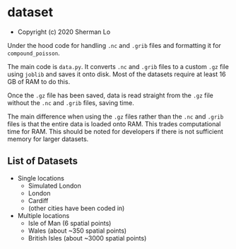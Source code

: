 # dataset
* Copyright (c) 2020 Sherman Lo

Under the hood code for handling `.nc` and `.grib` files and formatting it for `compound_poisson`.

The main code is `data.py`. It converts `.nc` and `.grib` files to a custom `.gz` file using `joblib` and saves it onto disk. Most of the datasets require at least 16 GB of RAM to do this.

Once the `.gz` file has been saved, data is read straight from the `.gz` file without the `.nc` and `.grib` files, saving time.

The main difference when using the `.gz` files rather than the `.nc` and `.grib` files is that the entire data is loaded onto RAM. This trades computational time for RAM. This should be noted for developers if there is not sufficient memory for larger datasets.

## List of Datasets
* Single locations
  * Simulated London
  * London
  * Cardiff
  * (other cities have been coded in)
* Multiple locations
  * Isle of Man (6 spatial points)
  * Wales (about ~350 spatial points)
  * British Isles (about ~3000 spatial points)
